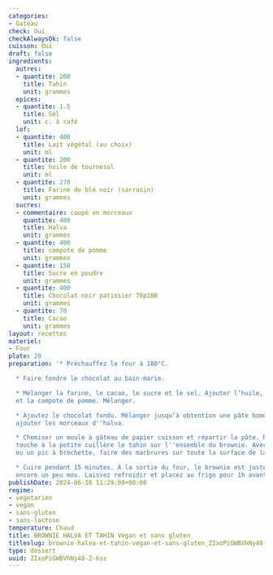 ```yaml
---
categories:
- Gateau
check: Oui
checkAlwaysOk: false
cuisson: Oui
draft: false
ingredients:
  autres:
  - quantite: 200
    title: Tahin
    unit: grammes
  epices:
  - quantite: 1.5
    title: Sel
    unit: c. à café
  lof:
  - quantite: 400
    title: Lait végétal (au choix)
    unit: ml
  - quantite: 200
    title: huile de tournesol
    unit: ml
  - quantite: 270
    title: Farine de blé noir (sarrasin)
    unit: grammes
  sucres:
  - commentaire: coupé en morceaux
    quantite: 400
    title: Halva
    unit: grammes
  - quantite: 400
    title: compote de pomme
    unit: grammes
  - quantite: 150
    title: Sucre en poudre
    unit: grammes
  - quantite: 400
    title: Chocolat noir patissier 70p100
    unit: grammes
  - quantite: 70
    title: Cacao
    unit: grammes
layout: recettes
materiel:
- Four
plate: 20
preparation: '* Préchauffez le four à 180°C.

  * Faire fondre le chocolat au bain-marie.

  * Mélanger la farine, le cacao, le sucre et le sel. Ajouter l’huile, le lait végétal
  et la compote de pomme. Mélanger.

  * Ajoutez le chocolat fondu. Mélanger jusqu’à obtention une pâte homogène. Puis
  ajouter les morceaux d''halva.

  * Chemiser un moule à gâteau de papier cuisson et répartir la pâte. Répartir par
  touche à la petite cuillère le tahin sur l''ensemble du brownie. Avec un cure-dent
  ou un pic à brochette, faire des marbrures sur toute la surface de la pâte.

  * Cuire pendant 15 minutes. A la sortie du four, le brownie est juste cuit voir
  encore un peu mou. Laissez refroidir et placez au frigo pour 1h avant de démouler.'
publishDate: 2024-06-18 11:29:00+00:00
regime:
- vegetarien
- vegan
- sans-gluten
- sans-lactose
temperature: Chaud
title: BROWNIE HALVA ET TAHIN Végan et sans gluten
titleslug: brownie-halva-et-tahin-vegan-et-sans-gluten_ZIxoPiGWBVhNy48-Z-6ss
type: dessert
uuid: ZIxoPiGWBVhNy48-Z-6ss
---
```

